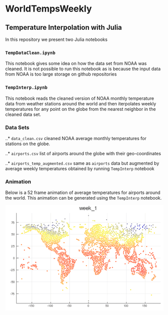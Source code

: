 # WorldTempsWeekly

## Temperature Interpolation with Julia

In this repository we present two Julia notebooks

### `TempDataClean.ipynb`

This notebook gives some idea on how the data set from NOAA was cleaned.
It is not possible to run this notebook as is because the input data from
NOAA is too large storage on github repositories


### `TempInterp.ipynb`

This notebook reads the cleaned version of NOAA monthly temperature data from weather stations
around the world and then iterpolates weekly temperatures for any point on the globe
from the nearest neighbor in the cleaned data set.

### Data Sets

..* `data_clean.csv` cleaned NOAA average monthly temperatures for stations on the globe.

..* `airports.csv` list of airports around the globe with their geo-coordinates

..* `airports_temp_augmented.csv` same as `airports` data but augmented by average weekly temperatures
obtained by running `TempInterp` notebook


### Animation

Below is a 52 frame animation of average temperatures for airports around the world.
This animation can be generated using the `TempInterp` notebook.

![alt text](https://github.com/HughMurrell/WorldTempsWeekly/blob/master/anim_world_temp.gif "World Airports temperature animation")
